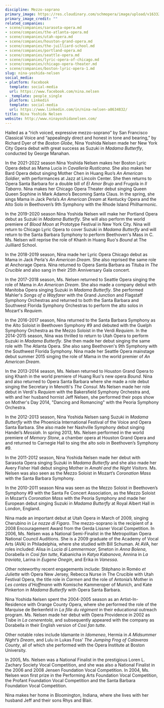 ```yaml
---
discipline: Mezzo-soprano
primary_image: https://res.cloudinary.com/schmopera/image/upload/v1633282613/media/2021/10/NinaYoshidaNelsen_bkyed1.jpg
primary_image_credit: ""
related_companies:
- scene/companies/sarasota-opera.md
- scene/companies/the-atlanta-opera.md
- scene/companies/utah-opera.md
- scene/companies/houston-grand-opera.md
- scene/companies/the-juilliard-school.md
- scene/companies/portland-opera.md
- scene/companies/seattle-opera.md
- scene/companies/lyric-opera-of-chicago.md
- scene/companies/chicago-opera-theater.md
- scene/companies/boston-lyric-opera-1.md
slug: nina-yoshida-nelsen
social_media:
- platform: Facebook
  template: social-media
  url: https://www.facebook.com/nina.nelsen
- _template: people_single
  platform: Linkedin
  template: social-media
  url: https://www.linkedin.com/in/nina-nelsen-a8634832/
title: Nina Yoshida Nelsen
website: http://www.ninayoshidanelsen.com/
---
```

Hailed as a “rich voiced, expressive mezzo-soprano” by San Francisco Classical Voice and “appealingly direct and honest in tone and bearing,” by Richard Dyer of the _Boston Globe_, Nina Yoshida Nelsen made her New York City Opera debut with great success as Suzuki in _Madama Butterfly_, conducted by George Manahan.

In the 2021-2022 season Nina Yoshida Nelsen makes her Boston Lyric Opera debut as Mama Lucia in _Cavalleria Rusticana_.  She also makes her Bard Opera debut singing Mother Chen in Huang Ruo’s _An American Soldier_, with performances at Jazz at Lincoln Center.  She then returns to Opera Santa Barbara for a double bill of _El Amor Brujo_ and Frugola in _Il Tabarro_. Nina makes her Chicago Opera Theater debut singing Queen Queen Sophine in Mark Adamo’s Becoming Santa Claus.  In the spring, she sings Mama in Jack Perla’s _An American Dream_ at Kentucky Opera and the Alto Solo in Beethoven’s 9th Symphony with the Rhode Island Philharmonic.  

In the 2019-2020 season Nina Yoshida Nelsen will make her Portland Opera debut as Suzuki in _Madama Butterfly_.  She will also perform the world premiere of _Blood Moon_ at Prototype Festival in New York City. Nina will return to Chicago Lyric Opera to cover Suzuki in _Madama Butterfly_ and will return to the Santa Barbara Symphony to perform Beethoven's Mass in C.  Ms. Nelsen will reprise the role of Khanh in Huang Ruo's _Bound_ at The Juilliard School.

In the 2018-2019 season, Nina made her Lyric Opera Chicago debut as Mama in Jack Perla's _An American Dream_.  She also reprised the same role at Anchorage Opera. Nina returned to Opera Santa Barbara as Tituba in _The Crucible_ and also sang in their 25th Anniversary Gala concert.  

In the 2017-2018 season, Ms. Nelsen returned to Seattle Opera singing the role of Mama in _An American Dream_.  She also made a company debut with Manitoba Opera singing Suzuki in _Madama Butterfly_.  She performed Mahler's _Songs of a Wayfarer_ with the Grand Junction and Flagstaff Symphony Orchestras and returned to both the Santa Barbara and Southwest Florida Symphony Orchestras to perform the alto solos in Mozart's _Requiem_.

In the 2016-2017 season, Nina returned to the Santa Barbara Symphony as the Alto Soloist in Beethoven Symphony #9 and debuted with the Guelph Symphony Orchestra as the Mezzo Soloist in the Verdi _Requiem_. In the 2014-2015 season, Nina was thrilled to return to Utah Opera to perform Suzuki in _Madama Butterfly_. She then made her debut singing the same role with The Atlanta Opera.  She also sang Beethoven's 9th Symphony with the Southwest Florida Symphony. Nina made her Seattle Opera mainstage debut summer 2015 singing the role of Mama in the world premier of _An American Dream_.

In the 2013-2014 season, Ms. Nelsen returned to Houston Grand Opera to sing Khanh in the world premiere of Huang Ruo's new opera _Bound_. Nina and also returned to Opera Santa Barbara  where she made a role debut singing the Secretary in Menotti's _The Consul_.  Ms Nelsen made her role debut in Verdi's _Requiem_ with the Bakersfield Symphony Orchestra and, with and her husband hornist Jeff Nelsen, she performed their pops show on Mother's Day 2014, "Dancing and Romancing" with the Peoria Symphony Orchestra. 

In the 2012-2013 season, Nina Yoshida Nelsen sang Suzuki in _Madama Butterfly_ with the Phoenicia International Festival of the Voice and Opera Santa Barbara. She also made her Nashville Symphony debut singing Handel’s _Messiah_. In spring 2013, Ms. Nelsen performed in the world premiere of _Memory Stone_, a chamber opera at Houston Grand Opera and and returned to Carnegie Hall to sing the alto solo in Beethoven’s Symphony #9.

In the 2011-2012 season, Nina Yoshida Nelsen made her debut with Sarasota Opera singing Suzuki in _Madama Butterfly_ and she also made her Avery Fisher Hall debut singing Mother in _Amahl and the Night Visitors_. Ms. Nelsen was also seen as the Mezzo Soloist in Mozart’s _Coronation Mass_ with the Santa Barbara Symphony.

In the 2010-2011 season Nina was seen as the Mezzo Soloist in Beethoven’s Symphony #9 with the Santa Fe Concert Association, as the Mezzo Soloist in Mozart’s _Coronation Mass_ with the Peoria Symphony and made her European debut singing Suzuki in _Madama Butterfly_ at Royal Albert Hall in London, England.

Nina made an important debut at Utah Opera in March of 2009, singing Cherubino in _Le nozze di Figaro_. The mezzo-soprano is the recipient of a 2008 Encouragement Award from the Gerda Lissner Vocal Competition. In 2006, Ms. Nelsen was a National Semi-Finalist in the Metropolitan Opera National Council Auditions. She is a 2009 graduate of the Academy of Vocal Arts (AVA) in Philadelphia, where she studied with Bill Schuman. At AVA, her roles included: Alisa in _Lucia di Lammermoor_, Smeton in _Anna Bolena_, Dorabella in _Così fan tutte_, Kabanicha in _Katya Kabanova_, Annina in _La traviata_, Larina in _Eugene Onegin_, and Erika in _Vanessa_.

Other noteworthy recent engagements include: Stéphano in Roméo _et Juliette_ with Opera New Jersey, Rebecca Nurse in The Crucible with Utah Festival Opera, the title role in _Carmen_ and the role of Antonia’s Mother in _Les contes d’Hoffmann_ with Komische Kammeroper of Munich, and Kate Pinkerton in _Madama Butterfly_ with Opera Santa Barbara.

Nina Yoshida Nelsen spent the 2004-2005 season as an Artist-In-Residence with Orange County Opera, where she performed the role of the Marquise de Berkenfeld in _La fille du régiment_ in their educational outreach program. Ms. Nelsen made her debut with Opera Providence in 2002 as Tisbe in _La cenerentola_, and subsequently appeared with the company as Dorabella in their English version of _Così fan tutte_.

Other notable roles include Idamante in _Idomeneo_, Hermia in _A Midsummer Night’s Dream_, and Lulu in Lukas Foss’ _The Jumping Frog of Calaveras County_, all of which she performed with the Opera Institute at Boston University.

In 2005, Ms. Nelsen was a National Finalist in the prestigious Loren L. Zachary Society Vocal Competition, and she was also a National Finalist in the 2006 and 2008 Jensen Foundation Vocal Competition. In 2004, Ms. Nelsen won first prize in the Performing Arts Foundation Vocal Competition, the Profant Foundation Vocal Competition and the Santa Barbara Foundation Vocal Competition.

Nina makes her home in Bloomington, Indiana, where she lives with her husband Jeff and their sons Rhys and Blair.